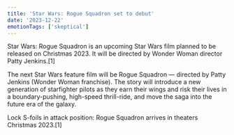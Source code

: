 ```yaml
---
title: 'Star Wars: Rogue Squadron set to debut'
date: '2023-12-22'
emotionTags: ['skeptical']
---
```


Star Wars: Rogue Squadron is an upcoming Star Wars film planned to be released on Christmas 2023. It will be directed by Wonder Woman director Patty Jenkins.[1] 

The next Star Wars feature film will be Rogue Squadron — directed by Patty Jenkins (Wonder Woman franchise). The story will introduce a new generation of starfighter pilots as they earn their wings and risk their lives in a boundary-pushing, high-speed thrill-ride, and move the saga into the future era of the galaxy.

Lock S-foils in attack position: Rogue Squadron arrives in theaters Christmas 2023.[1] 

